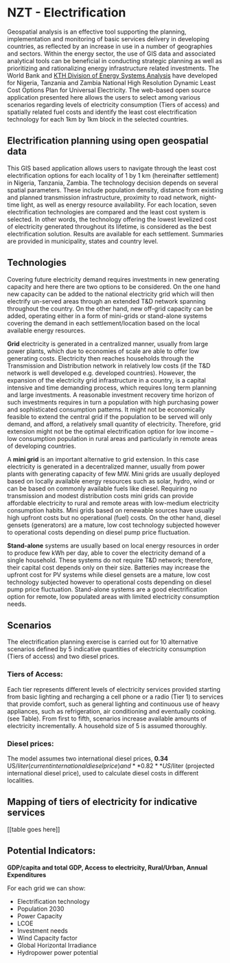 # NZT - Electrification

Geospatial analysis is an effective tool supporting the planning,
implementation and monitoring of basic services delivery in developing
countries, as reflected by an increase in use in a number of
geographies and sectors. Within the energy sector, the use of GIS data
and associated analytical tools can be beneficial in conducting
strategic planning as well as prioritizing and rationalizing energy
infrastructure related investments. The World Bank and
[KTH Division of Energy Systems Analysis](https://www.kth.se/en/itm/inst/energiteknik/forskning/desa/welcome-to-the-unit-of-energy-systems-analysis-kth-desa-1.197296)
have developed for Nigeria, Tanzania and Zambia National High
Resolution Dynamic Least Cost Options Plan for Universal
Electricity. The web-based open source application presented here
allows the users to select among various scenarios regarding levels of
electricity consumption (Tiers of access) and spatially related fuel
costs and identify the least cost electrification technology for each
1km by 1km block in the selected countries.

## Electrification planning using open geospatial data

This GIS based application allows users to navigate through the least
cost electrification options for each locality of 1 by 1 km
(hereinafter settlement) in Nigeria, Tanzania, Zambia. The technology
decision depends on several spatial parameters. These include
population density, distance from existing and planned transmission
infrastructure, proximity to road network, night-time light, as well
as energy resource availability. For each location, seven
electrification technologies are compared and the least cost system is
selected. In other words, the technology offering the lowest levelized
cost of electricity generated throughout its lifetime, is considered
as the best electrification solution. Results are available for each
settlement. Summaries are provided in municipality, states and country
level.

## Technologies

Covering future electricity demand requires investments in new
generating capacity and here there are two options to be
considered. On the one hand new capacity can be added to the national
electricity grid which will then electrify un-served areas through an
extended T&D network spanning throughout the country. On the other
hand, new off-grid capacity can be added, operating either in a form
of mini-grids or stand-alone systems covering the demand in each
settlement/location based on the local available energy
resources.

**Grid** electricity is generated in a centralized manner, usually
from large power plants, which due to economies of scale are able to
offer low generating costs. Electricity then reaches households
through the Transmission and Distribution network in relatively low
costs (if the T&D network is well developed e.g. developed
countries). However, the expansion of the electricity grid
infrastructure in a country, is a capital intensive and time demanding
process, which requires long term planning and large investments. A
reasonable investment recovery time horizon of such investments
requires in turn a population with high purchasing power and
sophisticated consumption patterns. It might not be economically
feasible to extend the central grid if the population to be served
will only demand, and afford, a relatively small quantity of
electricity. Therefore, grid extension might not be the optimal
electrification option for low income – low consumption population in
rural areas and particularly in remote areas of developing countries.

A **mini grid** is an important alternative to grid extension. In this
case electricity is generated in a decentralized manner, usually from
power plants with generating capacity of few MW. Mini grids are
usually deployed based on locally available energy resources such as
solar, hydro, wind or can be based on commonly available fuels like
diesel. Requiring no transmission and modest distribution costs mini
grids can provide affordable electricity to rural and remote areas
with low-medium electricity consumption habits. Mini grids based on
renewable sources have usually high upfront costs but no operational
(fuel) costs. On the other hand, diesel gensets (generators) are a
mature, low cost technology subjected however to operational costs
depending on diesel pump price fluctuation.

**Stand-alone** systems are usually based on local energy resources in
order to produce few kWh per day, able to cover the electricity demand
of a single household. These systems do not require T&D network;
therefore, their capital cost depends only on their size. Batteries
may increase the upfront cost for PV systems while diesel gensets are
a mature, low cost technology subjected however to operational costs
depending on diesel pump price fluctuation. Stand-alone systems are a
good electrification option for remote, low populated areas with
limited electricity consumption needs.

## Scenarios

The electrification planning exercise is carried out for 10
alternative scenarios defined by 5 indicative quantities of
electricity consumption (Tiers of access) and two diesel prices.

### Tiers of Access:

Each tier represents different levels of electricity services provided
starting from basic lighting and recharging a cell phone or a radio
(Tier 1) to services that provide comfort, such as general lighting
and continuous use of heavy appliances, such as refrigeration, air
conditioning and eventually cooking. (see Table). From first to fifth,
scenarios increase available amounts of electricity incrementally. A
household size of 5 is assumed thoroughly.

### Diesel prices:

The model assumes two international diesel prices, **0.34** US$/liter
(current international diesel price) and **0.82** US$/liter (projected
international diesel price), used to calculate diesel costs in
different localities.


## Mapping of tiers of electricity for indicative services

[[table goes here]]

## Potential Indicators:
**GDP/capita and total GDP, Access to electricity, Rural/Urban, Annual
Expenditures**

For each grid we can show:
- Electrification technology
- Population 2030
- Power Capacity
- LCOE
- Investment needs
- Wind Capacity factor
- Global Horizontal Irradiance
- Hydropower power potential
